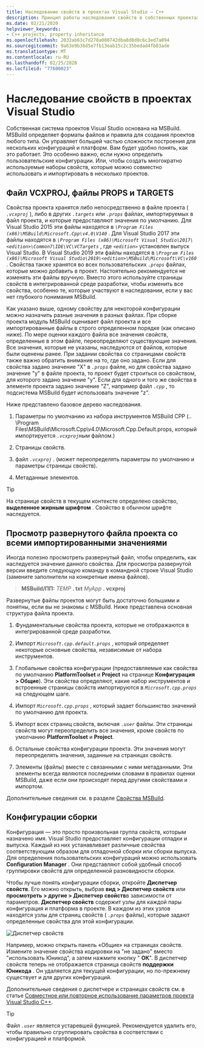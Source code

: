 ```yaml
---
title: Наследование свойств в проектах Visual Studio — C++
description: Принцип работы наследования свойств в собственных проектах (MSBuild) C++ Visual Studio.
ms.date: 02/21/2020
helpviewer_keywords:
- C++ projects, property inheritance
ms.openlocfilehash: 2032ab63c7d278a080742dba8d8d0c6c3ed7a094
ms.sourcegitcommit: 9a63e9b36d5e7fb13eab15c2c35bedad4fb03ade
ms.translationtype: MT
ms.contentlocale: ru-RU
ms.lasthandoff: 02/25/2020
ms.locfileid: "77600023"
---
```

# <a name="property-inheritance-in-visual-studio-projects"></a>Наследование свойств в проектах Visual Studio

Собственная система проектов Visual Studio основана на MSBuild. MSBuild определяет форматы файлов и правила для создания проектов любого типа. Он управляет большей частью сложности построения для нескольких конфигураций и платформ. Вам будет удобно понять, как это работает. Это особенно важно, если нужно определить пользовательские конфигурации. Или, чтобы создать многократно используемые наборы свойств, которые можно совместно использовать и импортировать в несколько проектов.

## <a name="the-vcxproj-file-props-files-and-targets-files"></a>Файл VCXPROJ, файлы PROPS и TARGETS

Свойства проекта хранятся либо непосредственно в файле проекта ( *`.vcxproj`* ), либо в других *`.targets`* или *`.props`* файлах, импортируемых в файл проекта, и которые предоставляют значения по умолчанию. Для Visual Studio 2015 эти файлы находятся в *`\Program Files (x86)\MSBuild\Microsoft.Cpp\v4.0\V140`* . Для Visual Studio 2017 эти файлы находятся в *`\Program Files (x86)\Microsoft Visual Studio\2017\<edition>\Common7\IDE\VC\VCTargets`* , где *`<edition>`* установлен выпуск Visual Studio. В Visual Studio 2019 эти файлы находятся в *`\Program Files (x86)\Microsoft Visual Studio\2019\<edition>\MSBuild\Microsoft\VC\v160`* . Свойства также хранятся во всех пользовательских *`.props`* файлах, которые можно добавить в проект. Настоятельно рекомендуется не изменять эти файлы вручную. Вместо этого используйте страницы свойств в интегрированной среде разработки, чтобы изменить все свойства, особенно те, которые участвуют в наследовании, если у вас нет глубокого понимания MSBuild.

Как указано выше, одному свойству для некоторой конфигурации можно назначить разные значения в разных файлах. При сборке проекта модуль MSBuild оценивает файл проекта и все импортированные файлы в строго определенном порядке (как описано ниже). По мере оценки каждого файла все значения свойств, определенные в этом файле, переопределяют существующие значения. Все значения, которые не указаны, наследуются от файлов, которые были оценены ранее. При задании свойства со страницами свойств также важно обратить внимание на то, где оно задано. Если для свойства задано значение "X" в *`.props`* файле, но для свойства задано значение "y" в файле проекта, то проект будет строиться со свойством, для которого задано значение "y". Если для одного и того же свойства в элементе проекта задано значение "Z", например файл *`.cpp`* , то подсистема MSBuild будет использовать значение "z".

Ниже представлено базовое дерево наследования.

1. Параметры по умолчанию из набора инструментов MSBuild CPP (.. \Program Files\MSBuild\Microsoft.Cpp\v4.0\Microsoft.Cpp.Default.props, который импортируется *`.vcxproj`ным* файлом.)

1. Страницы свойств.

1. файл *`.vcxproj`* . (может переопределять параметры по умолчанию и параметры страницы свойств).

1. Метаданные элементов.

> [!TIP]
> На странице свойств в текущем контексте определено свойство, **выделенное жирным шрифтом** . Свойство в обычном шрифте наследуется.

## <a name="view-an-expanded-project-file-with-all-imported-values"></a>Просмотр развернутого файла проекта со всеми импортированными значениями

Иногда полезно просмотреть развернутый файл, чтобы определить, как наследуется значение данного свойства. Для просмотра развернутой версии введите следующую команду в командной строке Visual Studio (замените заполнители на конкретные имена файлов).

> **MSBuild/ПП:** _TEMP_ **. txt** _MyApp_ **. vcxproj**

Развернутые файлы проектов могут быть достаточно большими и понятны, если вы не знакомы с MSBuild. Ниже представлена основная структура файла проекта.

1. Фундаментальные свойства проекта, которые не отображаются в интегрированной среде разработки.

1. Импорт *`Microsoft.cpp.default.props`* , который определяет некоторые основные свойства, независимые от набора инструментов.

1. Глобальные свойства конфигурации (предоставляемые как свойства по умолчанию **PlatformToolset** и **Project** на странице **Конфигурация &gt; Общие**). Эти свойства определяют, какие набор инструментов и встроенные страницы свойств импортируются в *`Microsoft.cpp.props`* на следующем шаге.

1. Импорт *`Microsoft.cpp.props`* , который задает большинство значений по умолчанию для проекта.

1. Импорт всех страниц свойств, включая *`.user`* файлы. Эти страницы свойств могут переопределить все значения, кроме свойств по умолчанию **PlatformToolset** и **Project**.

1. Остальные свойства конфигурации проекта. Эти значения могут переопределять значения, заданные на страницах свойств.

1. Элементы (файлы) вместе с связанными с ними метаданными. Эти элементы всегда являются последними словами в правилах оценки MSBuild, даже если они происходят перед другими свойствами и импортом.

Дополнительные сведения см. в разделе [Свойства MSBuild](/visualstudio/msbuild/msbuild-properties).

## <a name="build-configurations"></a>Конфигурации сборки

Конфигурация — это просто произвольная группа свойств, которым назначено имя. Visual Studio предоставляет конфигурации отладки и выпуска. Каждый из них устанавливает различные свойства соответствующим образом для отладочной сборки или сборки выпуска. Для определения пользовательских конфигураций можно использовать **Configuration Manager** . Они представляют собой удобный способ группировки свойств для определенной разновидности сборки.

Чтобы лучше понять конфигурации сборки, откройте **Диспетчер свойств**. Его можно открыть, выбрав **вид > Диспетчер свойств** или **просмотреть > другие > Диспетчер свойств**в зависимости от параметров. **Диспетчер свойств** содержит узлы для каждой пары конфигурация и платформа в проекте. В каждом из этих узлов находятся узлы для страниц свойств ( *`.props`* файлы), которые задают определенные свойства для этой конфигурации.

![Диспетчер свойств](media/property-manager.png "Диспетчер свойств")

Например, можно открыть панель «Общие» на страницах свойств. Измените значение свойства кодировки на "не задано" вместо "использовать Юникод", а затем нажмите кнопку " **ОК**". В диспетчер свойств теперь не отображается страница свойств **поддержки Юникода** . Он удаляется для текущей конфигурации, но по-прежнему существует и для других конфигураций.

Дополнительные сведения о диспетчере и страницах свойств см. в статье [Совместное или повторное использование параметров проекта Visual Studio C++](create-reusable-property-configurations.md).

> [!TIP]
> Файл *`.user`* является устаревшей функцией. Рекомендуется удалить его, чтобы правильно сгруппировать свойства в соответствии с конфигурацией и платформой.
